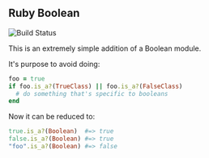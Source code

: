 ## Ruby Boolean

![Build Status](https://travis-ci.org/yez/ruby-boolean.svg?branch=master)

This is an extremely simple addition of a Boolean module.

It's purpose to avoid doing:

```ruby
foo = true
if foo.is_a?(TrueClass) || foo.is_a?(FalseClass)
  # do something that's specific to booleans
end
```

Now it can be reduced to:

```ruby
true.is_a?(Boolean)  #=> true
false.is_a?(Boolean) #=> true
"foo".is_a?(Boolean) #=> false
```
